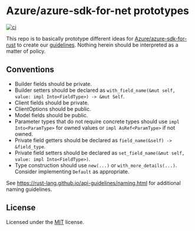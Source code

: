 # Azure/azure-sdk-for-net prototypes

[![ci](https://github.com/heaths/azure-sdk-for-rust-proto/actions/workflows/ci.yml/badge.svg?event=push)](https://github.com/heaths/azure-sdk-for-rust-proto/actions/workflows/ci.yml)

This repo is to basically prototype different ideas for [Azure/azure-sdk-for-rust] to create our [guidelines].
Nothing herein should be interpreted as a matter of policy.

## Conventions

* Builder fields should be private.
* Builder setters should be declared as `with_field_name(&mut self, value: impl Into<FieldType>) -> &mut Self`.
* Client fields should be private.
* ClientOptions should be public.
* Model fields should be public.
* Parameter types that do not require concrete types should use `impl Into<ParamType>` for owned values or `impl AsRef<ParamType>` if not owned.
* Private field getters should be declared as `field_name(&self) -> &field_type`.
* Private field setters should be declared as `set_field_name(&mut self, value: impl Into<FieldType>)`.
* Type construction should use `new(...)` or `with_more_details(...)`. Consider implementing `Default` as appropriate.

See <https://rust-lang.github.io/api-guidelines/naming.html> for additional naming guidelines.

## License

Licensed under the [MIT](LICENSE.txt) license.

[Azure/azure-sdk-for-rust]: https://github.com/Azure/azure-sdk-for-rust
[guidelines]: https://azure.github.io/azure-sdk/general_introduction.html

